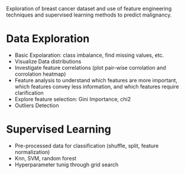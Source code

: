 Exploration of breast cancer dataset and use of feature engineering techniques and supervised learning methods to predict malignancy.

# Data Exploration
- Basic Expolaration: class imbalance, find missing values, etc.
- Visualize Data distributions
- Investigate feature correlations (plot pair-wise corrolation and corrolation heatmap)
- Feature analysis to understand which features are more important, which features convey less information, and which features require clarification
- Explore feature selection: Gini Importance, chi2
- Outliers Detection

# Supervised Learning
- Pre-processed data for classification (shuffle, split, feature normalization)
- Knn, SVM, random forest
- Hyperparameter tunig through grid search


